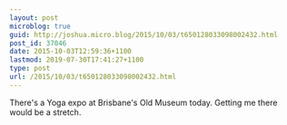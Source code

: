 ```yaml
---
layout: post
microblog: true
guid: http://joshua.micro.blog/2015/10/03/t650128033098002432.html
post_id: 37046
date: 2015-10-03T12:59:36+1100
lastmod: 2019-07-30T17:41:27+1100
type: post
url: /2015/10/03/t650128033098002432.html
---
```

There's a Yoga expo at Brisbane's Old Museum today. Getting me there would be a stretch.
